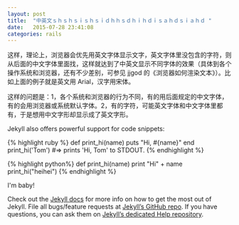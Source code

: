 ```yaml
---
layout: post
title:  "中英文ｓｈｓｈｓｉｓｈｓｉｄｈｈｓｄｈｉｈｄｉｓａｈｄｓｉａｈｄ "
date:   2015-07-28 23:41:08
categories: rails
---
```

这样，理论上，浏览器会优先用英文字体显示文字，英文字体里没包含的字符，则从后面的中文字体里面找，这样就达到了中英文显示不同字体的效果（具体到各个操作系统和浏览器，还有不少差别，可参见 jjgod 的《浏览器如何渲染文本》）。比如上面的例子就是英文用 Arial，汉字用宋体。

这样的问题是：1，各个系统和浏览器的行为不同，有的用后面规定的中文字体，有的会用浏览器或系统默认字体。2，有的字符，可能英文字体和中文字体里都有，于是想用中文字形却显示成了英文字形。
<!-- more -->
Jekyll also offers powerful support for code snippets:

{% highlight ruby %}
def print_hi(name)
  puts "Hi, #{name}"
end
print_hi('Tom')
#=> prints 'Hi, Tom' to STDOUT.
{% endhighlight %}

{% highlight python%}
def print_hi(name)
	print "Hi" + name
print_hi("heihei")
{% endhighlight %}

I'm baby!

Check out the [Jekyll docs][jekyll] for more info on how to get the most out of Jekyll. File all bugs/feature requests at [Jekyll’s GitHub repo][jekyll-gh]. If you have questions, you can ask them on [Jekyll’s dedicated Help repository][jekyll-help].

[jekyll]:      http://jekyllrb.com
[jekyll-gh]:   https://github.com/jekyll/jekyll
[jekyll-help]: https://github.com/jekyll/jekyll-help
